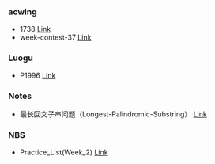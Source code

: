 ### acwing
- 1738 [Link](https://github.com/zadkielwww/solutions/blob/main/acw-1738.md)
- week-contest-37 [Link](https://github.com/zadkielwww/solutions/blob/main/acwing-week-contest-37.md)  
  
### Luogu  
- P1996 [Link](https://github.com/zadkielwww/solutions/blob/main/luogu-P1996.md)
  
### Notes
- 最长回文子串问题（Longest-Palindromic-Substring） [Link](https://github.com/zadkielwww/solutions/blob/main/Longest-Palindromic-Substring.md)
  
### NBS
- Practice_List(Week_2) [Link](https://github.com/zadkielwww/solutions/blob/main/NBS_week2.md)